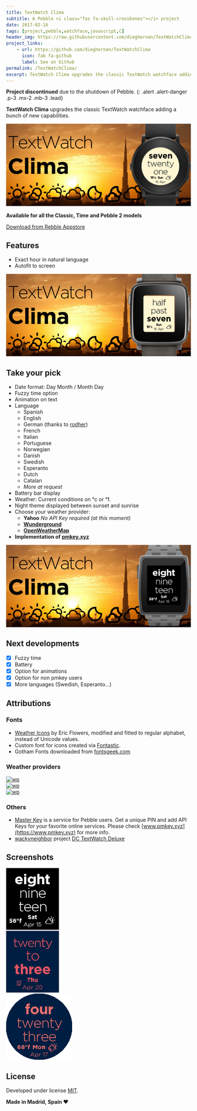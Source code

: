 ```yaml
---
title: TextWatch Clima
subtitle: A Pebble <i class="fas fa-skull-crossbones"></i> project
date: 2017-02-16
tags: [project,pebble,watchface,javascript,C]
header_img: https://raw.githubusercontent.com/dieghernan/TextWatchClima/master/store/BannerRound.png
project_links:
    - url: https://github.com/dieghernan/TextWatchClima
      icon: fab fa-github
      label: See on Github
permalink: /TextWatchClima/
excerpt: TextWatch Clima upgrades the classic TextWatch watchface adding a bunch of new capabilities. 
---
```


**Project discontinued** due to the shutdown of Pebble.
{: .alert .alert-danger .p-3 .mx-2 .mb-3 .lead}


**TextWatch Clima** upgrades the classic TextWatch watchface adding a bunch of new capabilities. 

![banner](https://raw.githubusercontent.com/dieghernan/TextWatchClima/master/store/BannerRound.png)

**Available for all the Classic, Time and Pebble 2 models**

<div class="text-center">
<a class="btn btn-primary my-3 text-white" href="https://apps.rebble.io/en_US/application/58a94da90dfc32d35b0002f8?section=watchfaces" role="button">Download from Rebble Appstore</a>
</div>


## Features

* Exact hour in natural language
* Autofit to screen

![banner](https://raw.githubusercontent.com/dieghernan/TextWatchClima/master/store/BannerTime.png)

## Take your pick

* Date format: Day Month / Month Day
* Fuzzy time option
* Animation on text
* Language
  * Spanish
  * English
  * German (thanks to [rodher](https://github.com/rodher))
  * French
  * Italian
  * Portuguese
  * Norwegian
  * Danish
  * Swedish
  * Esperanto
  * Dutch
  * Catalan
  * _More at request_
 * Battery bar display
 * Weather: Current conditions on °c or °f.
 * Night theme displayed between sunset and sunrise
 * Choose your weather provider:
    * **Yahoo** _No API Key required (at this moment)_
    * **[Wunderground](https://www.wunderground.com/?apiref=fb6856330e74c168)**
    * **[OpenWeatherMap](https://openweathermap.org/)**
 * **Implementation of [pmkey.xyz](https://www.pmkey.xyz)**
 
 ![banner](https://raw.githubusercontent.com/dieghernan/TextWatchClima/master/store/BannerClass.png)
 
## Next developments
-  [x]  Fuzzy time
-  [x]  Battery
-  [x]  Option for animations
-  [x]  Option for non pmkey users
-  [x]  More languages (Swedish, Esperanto...) 

## Attributions

### Fonts

 * [Weather Icons](https://erikflowers.github.io/weather-icons) by Eric Flowers, modified and fitted to regular alphabet, instead of Unicode values.
 * Custom font for icons created via [Fontastic](http://fontastic.me/).
 * Gotham Fonts downloaded from [fontsgeek.com](http://fontsgeek.com)
 
### Weather providers  

<div class="row">
<div class="col">
<a href="https://www.yahoo.com/?ilc=401"><img src="https://poweredby.yahoo.com/purple.png" alt="wp"></a>
</div>
<div class="col">
<a href="https://www.wunderground.com/?apiref=fb6856330e74c168"><img src="https://icons.wxug.com/logos/PNG/wundergroundLogo_4c.png" width="120" alt="wp"></a>
</div>
<div class="col">
<a href="https://openweathermap.org/"><img src="https://openweathermap.org/themes/openweathermap/assets/vendor/owm/img/icons/logo_60x60.png" width="60" alt="wp"></a>
</div>
</div>

### Others

* [Master Key](https://www.pmkey.xyz) is a service for Pebble users. Get a unique PIN and add API Keys for your favorite online services. Please check [www.pmkey.xyz](https://www.pmkey.xyz) for more info.
* [wackyneighbor](https://github.com/wackyneighbor) project [DC TextWatch Deluxe](https://github.com/wackyneighbor/DC_Text_Watch_Deluxe)

## Screenshots

<div class="row">
<div class="col-sm mb-1">
        <img src="https://raw.githubusercontent.com/dieghernan/TextWatchClima/master/store/ScrShClass.gif" alt="gif">
</div>
<div class="col-sm mb-1">
        <img src="https://raw.githubusercontent.com/dieghernan/TextWatchClima/master/store/ScrShTime.gif" alt="gif">
</div>
<div class="col-sm mb-1">
        <img src="https://raw.githubusercontent.com/dieghernan/TextWatchClima/master/store/ScrShRound.gif" alt="gif">
</div>
</div>

## License

Developed under license [MIT](https://github.com/dieghernan/TextWatchES_Weather/blob/master/MIT%20License).


**Made in Madrid, Spain ❤️**
